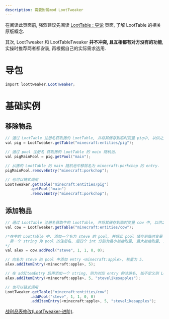 ```yaml
---
description: 需要附属mod LootTweaker
---
```


在阅读此页面前, 强烈建议先阅读 [LootTable : 导论](/easy/loottable-introduction.md) 页面, 了解 LootTable 的相关原版概念.

其次, LootTweaker 和 LootTableTweaker **并不冲突, 且互相都有对方没有的功能**, 实操时推荐两者都安装, 再根据自己的实际需求选用.


# 导包
```csharp
import loottweaker.LootTweaker;
```

# 基础实例

## 移除物品
```csharp
// 通过 LootTable 注册名获取猪的 LootTable, 并将其储存到临时变量 pig中, 以供之后调用.
val pig = LootTweaker.getTable("minecraft:entities/pig");

// 通过 pool 注册名 获取猪的 LootTable 的 main 随机池.
val pigMainPool = pig.getPool("main");

// 从猪的 LootTable 的 main 随机池中移除名为 minecraft:porkchop 的 entry.
pigMainPool.removeEntry("minecraft:porkchop");

// 也可以链式调用
LootTweaker.getTable("minecraft:entities/pig")
           .getPool("main")
           .removeEntry("minecraft:porkchop");
```

## 添加物品
```csharp
// 通过 LootTable 注册名获取牛的 LootTable, 并将其储存到临时变量 cow 中, 以供之后调用.
val cow = LootTweaker.getTable("minecraft:entities/cow");

/*在牛的 LootTable 中, 添加一个名为 steve 的 pool, 并将此 pool 储存到临时变量 alex 中, 以供之后调用.
  第一个 string 为 pool 的注册名, 后四个 int 分别为最小被抽取量, 最大被抽取量, 最小额外被抽取量, 最大额外被抽取量.
*/
val alex = cow.addPool("steve", 1, 1, 0, 0);

// 向名为 steve 的 pool 中添加 entry <minecraft:apple>, 权重为 5.
alex.addItemEntry(<minecraft:apple>, 5);

// 在 addItemEntry 后再添加一个 string, 则为对应 entry 的注册名, 如不定义则 LootTweaker 会自动生成一个.
alex.addItemEntry(<minecraft:apple>, 5, "stevelikesapples");

// 也可以链式调用
LootTweaker.getTable("minecraft:entities/cow")
           .addPool("steve", 1, 1, 0, 0)
           .addItemEntry(<minecraft:apple>, 5, "stevelikesapples");
```

[战利品表修改(LootTweaker-进阶)](/advanced/loottweaker-advanced.md).
